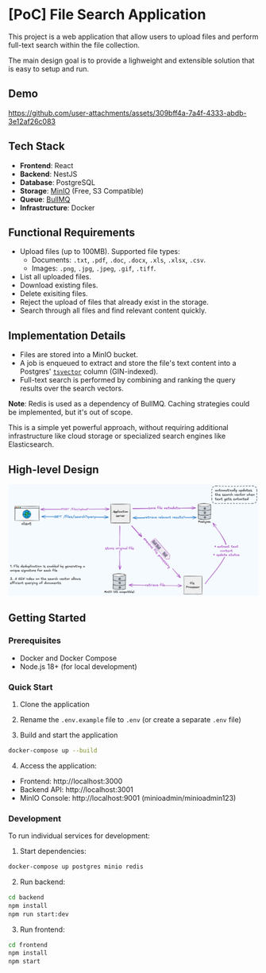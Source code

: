 # [PoC] File Search Application

This project is a web application that allow users to upload files and perform full-text search within the file collection.

The main design goal is to provide a lighweight and extensible solution that is easy to setup and run.

## Demo

https://github.com/user-attachments/assets/309bff4a-7a4f-4333-abdb-3e12af26c083

## Tech Stack

- **Frontend**: React
- **Backend**: NestJS
- **Database**: PostgreSQL
- **Storage**: [MinIO](https://www.min.io/) (Free, S3 Compatible)
- **Queue**: [BullMQ](https://docs.bullmq.io/)
- **Infrastructure**: Docker

## Functional Requirements

- Upload files (up to 100MB). Supported file types:
  - Documents: `.txt`, `.pdf`, `.doc`, `.docx`, `.xls`, `.xlsx`, `.csv`.
  - Images: `.png`, `.jpg`, `.jpeg`, `.gif`, `.tiff`.
- List all uploaded files.
- Download existing files.
- Delete exisiting files.
- Reject the upload of files that already exist in the storage.
- Search through all files and find relevant content quickly.

## Implementation Details

- Files are stored into a MinIO bucket.
- A job is enqueued to extract and store the file's text content into a Postgres' [`tsvector`](https://www.postgresql.org/docs/current/datatype-textsearch.html#DATATYPE-TSVECTOR) column (GIN-indexed).
- Full-text search is performed by combining and ranking the query results over the search vectors.

**Note**: Redis is used as a dependency of BullMQ. Caching strategies could be implemented, but it's out of scope.

This is a simple yet powerful approach, without requiring additional infrastructure like cloud storage or specialized search engines like Elasticsearch.

## High-level Design

![High-level design](./assets/high-level-design.png)

## Getting Started

### Prerequisites

- Docker and Docker Compose
- Node.js 18+ (for local development)

### Quick Start

1. Clone the application

2. Rename the `.env.example` file to `.env` (or create a separate `.env` file)

3. Build and start the application
   
```bash
docker-compose up --build
```

4. Access the application:

- Frontend: http://localhost:3000
- Backend API: http://localhost:3001
- MinIO Console: http://localhost:9001 (minioadmin/minioadmin123)

### Development

To run individual services for development:

1. Start dependencies:

```bash
docker-compose up postgres minio redis
```

2. Run backend:

```bash
cd backend
npm install
npm run start:dev
```

3. Run frontend:

```bash
cd frontend
npm install
npm start
```
